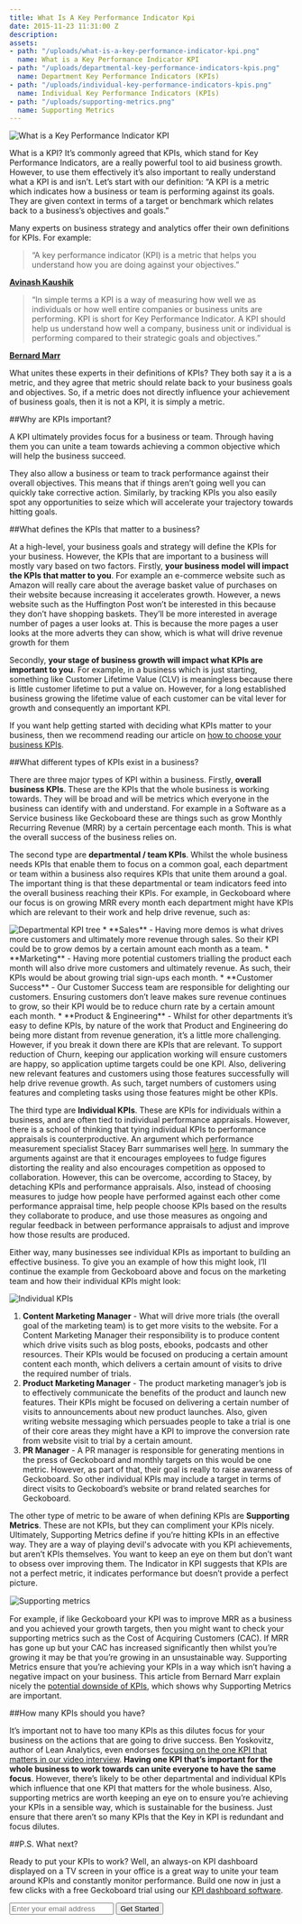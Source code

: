 ```yaml
---
title: What Is A Key Performance Indicator Kpi
date: 2015-11-23 11:31:00 Z
description: 
assets:
- path: "/uploads/what-is-a-key-performance-indicator-kpi.png"
  name: What is a Key Performance Indicator KPI
- path: "/uploads/departmental-key-performance-indicators-kpis.png"
  name: Department Key Performance Indicators (KPIs)
- path: "/uploads/individual-key-performance-indicators-kpis.png"
  name: Individual Key Performance Indicators (KPIs)
- path: "/uploads/supporting-metrics.png"
  name: Supporting Metrics
---
```


![What is a Key Performance Indicator KPI](/uploads/what-is-a-key-performance-indicator-kpi.png) 

What is a KPI? It’s commonly agreed that KPIs, which stand for Key Performance Indicators, are a really powerful tool to aid business growth. However, to use them effectively it’s also important to really understand what a KPI is and isn’t.  Let’s start with our definition: “A KPI is a metric which indicates how a business or team is performing against its goals. They are given context in terms of a target or benchmark which relates back to a business’s objectives and goals.” 

Many experts on business strategy and analytics offer their own definitions for KPIs. For example:

>“A key performance indicator (KPI) is a metric that helps you understand how you are doing against your objectives.”

[**Avinash Kaushik**](https://twitter.com/avinash)

>“In simple terms a KPI is a way of measuring how well we as individuals or how well entire companies or business units are performing. KPI is short for Key Performance Indicator. A KPI should help us understand how well a company, business unit or individual is performing compared to their strategic goals and objectives.”

[**Bernard Marr**](https://twitter.com/BernardMarr)

What unites these experts in their definitions of KPIs? They both say it a is a metric, and they agree that metric should relate back to your business goals and objectives. So, if a metric does not directly influence your achievement of business goals, then it is not a KPI, it is simply a metric.

##Why are KPIs important?

A KPI ultimately provides focus for a business or team. Through having them you can unite a team towards achieving a common objective which will help the business succeed.

They also allow a business or team to track performance against their overall objectives. This means that if things aren’t going well you can quickly take corrective action. Similarly, by tracking KPIs you also easily spot any opportunities to seize which will accelerate your trajectory towards hitting goals. 

##What defines the KPIs that matter to a business?

At a high-level, your business goals and strategy will define the KPIs for your business. However, the KPIs that are important to a business will mostly vary based on two factors. Firstly, **your business model will impact the KPIs that matter to you**. For example an e-commerce website such as Amazon will really care about the average basket value of purchases on their website because increasing it accelerates growth. However, a news website such as the Huffington Post won’t be interested in this because they don’t have shopping baskets. They’ll be more interested in average number of pages a user looks at. This is because the more pages a user looks at the more adverts they can show, which is what will drive revenue growth for them

Secondly, **your stage of business growth will impact what KPIs are important to you**. For example, in a business which is just starting, something like Customer Lifetime Value (CLV) is meaningless because there is little customer lifetime to put a value on. However, for a long established business growing the lifetime value of each customer can be vital lever for growth and consequently an important KPI. 

If you want help getting started with deciding what KPIs matter to your business, then we recommend reading our article on [how to choose your business KPIs](https://www.geckoboard.com/blog/how-do-i-choose-my-business-key-performance-indicators-kpis/).

##What different types of KPIs exist in a business?

There are three major types of KPI within a business. Firstly, **overall business KPIs**. These are the KPIs that the whole business is working towards. They will be broad and will be metrics which everyone in the business can identify with and understand. For example in a Software as a Service business like Geckoboard these are things such as grow Monthly Recurring Revenue (MRR) by a certain percentage each month. This is what the overall success of the business relies on.

The second type are **departmental / team KPIs**. Whilst the whole business needs KPIs that enable them to focus on a common goal, each department or team within a business also requires KPIs that unite them around a goal. The important thing is that these departmental or team indicators feed into the overall business reaching their KPIs. For example, in Geckoboard where our focus is on growing MRR every month each department might have KPIs which are relevant to their work and help drive revenue, such as:

<img src="/uploads/departmental-key-performance-indicators-kpis.png" title="Department Key Performance Indicators (KPIs)" class="blog__img-wrap" alt="Departmental KPI tree">
* **Sales** - Having more demos is what drives more customers and ultimately more revenue through sales. So their KPI could be to grow demos by a certain amount each month as a team. 
* **Marketing** - Having more potential customers trialling the product each month will also drive more customers and ultimately revenue. As such, their KPIs would be about growing trial sign-ups each month.
* **Customer Success** - Our Customer Success team are responsible for delighting our customers. Ensuring customers don’t leave makes sure revenue continues to grow, so their KPI would be to reduce churn rate by a certain amount each month.
* **Product & Engineering** - Whilst for other departments it’s easy to define KPIs, by nature of the work that Product and Engineering do being more distant from revenue generation, it’s a little more challenging. However, if you break it down there are KPIs that are relevant. To support reduction of Churn, keeping our application working will ensure customers are happy, so application uptime targets could be one KPI. Also, delivering new relevant features and customers using those features successfully will help drive revenue growth. As such, target numbers of customers using features and completing tasks using those features might be other KPIs.

The third type are **Individual KPIs**. These are KPIs for individuals within a business, and are often tied to individual performance appraisals.  However, there is a school of thinking that tying individual KPIs to performance appraisals is counterproductive. An argument which performance measurement specialist Stacey Barr summarises well [here](http://staceybarr.com/measure-up/dont-use-kpis-in-employee-performance-appraisal/). In summary the arguments against are that it encourages employees to fudge figures distorting the reality and also encourages competition as opposed to collaboration. However, this can be overcome, according to Stacey, by detaching KPIs and performance appraisals. Also, instead of choosing measures to judge how people have performed against each other come performance appraisal time, help people choose KPIs based on the results they collaborate to produce, and use those measures as ongoing and regular feedback in between performance appraisals to adjust and improve how those results are produced.

Either way, many businesses see individual KPIs as important to building an effective business. To give you an example of how this might look, I’ll continue the example from Geckoboard above and focus on the marketing team and how their individual KPIs might look:

<img src="/uploads/individual-key-performance-indicators-kpis.png" title="Individual Key Performance Indicators (KPIs)" class="blog__img-wrap" alt="Individual KPIs">

1. **Content Marketing Manager** - What will drive more trials (the overall goal of the marketing team) is to get more visits to the website. For a Content Marketing Manager their responsibility is to produce content which drive visits such as blog posts, ebooks, podcasts and other resources. Their KPIs would be focused on producing a certain amount content each month, which delivers a certain amount of visits to drive the required number of trials.
2. **Product Marketing Manager** - The product marketing manager’s job is to effectively communicate the benefits of the product and launch new features. Their KPIs might be focused on delivering a certain number of visits to announcements about new product launches. Also, given writing website messaging which persuades people to take a trial is one of their core areas they might have a KPI to improve the conversion rate from website visit to trial by a certain amount.
3. **PR Manager** - A PR manager is responsible for generating mentions in the press of Geckoboard and monthly targets on this would be one metric. However, as part of that, their goal is really to raise awareness of Geckoboard. So other individual KPIs may include a target in terms of direct visits to Geckoboard’s website or brand related searches for Geckoboard.

The other type of metric to be aware of when defining KPIs are **Supporting Metrics**. These are not KPIs, but they can compliment your KPIs nicely. Ultimately, Supporting Metrics define if you’re hitting KPIs in an effective way. They are a way of playing devil's advocate with you KPI achievements, but aren’t KPIs themselves. You want to keep an eye on them but don’t want to obsess over improving them. The Indicator in KPI suggests that KPIs are not a perfect metric, it indicates performance but doesn’t provide a perfect picture.

<img src="/uploads/supporting-metrics.png" title="Supporting metrics" style="border: 1px solid #eee;" alt="Supporting metrics">

For example, if like Geckoboard your KPI was to improve MRR as a business and you achieved your growth targets, then you might want to check your supporting metrics such as the Cost of Acquiring Customers (CAC). If MRR has gone up but your CAC has increased significantly then whilst you’re growing it may be that you’re growing in an unsustainable way. Supporting Metrics ensure that you’re achieving your KPIs in a way which isn’t having a negative impact on your business. This article from Bernard Marr explain nicely the [potential downside of KPIs](https://www.linkedin.com/pulse/20140324073422-64875646-caution-when-kpis-turn-to-poison?trk=mp-author-card), which shows why Supporting Metrics are important.

##How many KPIs should you have?
 
It’s important not to have too many KPIs as this dilutes focus for your business on the actions that are going to drive success. Ben Yoskovitz, author of Lean Analytics, even endorses [focusing on the one KPI that matters in our video interview](https://www.geckoboard.com/learn/interviews/the-one-metric-that-matters/). **Having one KPI that’s important for the whole business to work towards can unite everyone to have the same focus**. However, there’s likely to be other departmental and individual KPIs which influence that one KPI that matters for the whole business. Also, supporting metrics are worth keeping an eye on to ensure you’re achieving your KPIs in a sensible way, which is sustainable for the business. Just ensure that there aren’t so many KPIs that the Key in KPI is redundant and focus dilutes.

##P.S. What next?

Ready to put your KPIs to work? Well, an always-on KPI dashboard displayed on a TV screen in your office is a great way to unite your team around KPIs and constantly monitor performance. Build one now in just a few clicks with a free Geckoboard trial using our [KPI dashboard software](https://www.geckoboard.com/product/).

<form action="/try-geckoboard/" method="get" class="inline__signup-form">
<input type="email" name="email" placeholder="Enter your email address" />
<button class="btn">Get Started</button>
</form>
